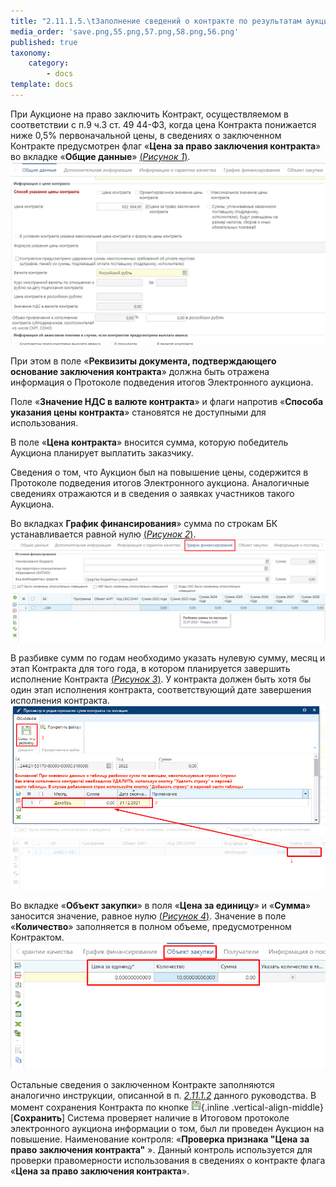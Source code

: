 ```yaml
---
title: "2.11.1.5.\tЗаполнение сведений о контракте по результатам аукциона на повышение цен"
media_order: 'save.png,55.png,57.png,58.png,56.png'
published: true
taxonomy:
    category:
        - docs
template: docs
---
```


При Аукционе на право заключить Контракт, осуществляемом в соответствии с п.9 ч.3 ст. 49 44-ФЗ, когда цена Контракта понижается ниже 0,5% первоначальной цены, в сведениях о заключенном Контракте предусмотрен флаг «**Цена за право заключения контракта**» во вкладке «**Общие данные**» [(*Рисунок 1*)](#ris-1).
![Рисунок 1. Отражение цены за право заключения контракта](55.png?id=ris-1)

При этом в поле «**Реквизиты документа, подтверждающего основание заключения контракта**» должна быть отражена информация о Протоколе подведения итогов Электронного аукциона.

Поле «**Значение НДС в валюте контракта**» и флаги напротив «**Способа указания цены контракта**»  становятся не доступными для использования.

В поле «**Цена контракта**» вносится сумма, которую победитель Аукциона планирует выплатить заказчику.

Сведения о том, что Аукцион был на повышение цены, содержится в Протоколе подведения итогов Электронного аукциона. Аналогичные сведениях отражаются и в сведения о заявках участников такого Аукциона.

Во вкладках **График финансирования**» сумма по строкам БК устанавливается равной нулю [(*Рисунок 2*)](#ris-2). 
![Рисунок 2. Сведения об объекте закупки](56.png?id=ris-2)

В разбивке сумм по годам необходимо указать нулевую сумму, месяц и этап Контракта для того года, в котором планируется завершить исполнение Контракта [(*Рисунок 3*)](#ris-3). У контракта должен быть хотя бы один этап исполнения контракта, соответствующий дате завершения исполнения контракта. 
![Рисунок 3. Разбивка нулевой суммы по этапам контракта](57.png?id=ris-3)

Во вкладке «**Объект закупки**» в поля «**Цена за единицу**» и «**Сумма**» заносится значение, равное нулю [(*Рисунок 4*)](#ris-4). Значение в поле «**Количество**» заполняется в полном объеме, предусмотренном Контрактом.
![Рисунок 4. Сведения об объекте закупки](58.png?id=ris-4)

Остальные сведения о заключенном Контракте заполняются аналогично инструкции, описанной в п. *[2.11.1.2](/complex-operations/gk-form-and-exec-control/formirovanie-kontrakta/sozdanie-kontrakta-iz-lota-izvesheniya)* данного руководства. В момент сохранения Контракта по кнопке ![](save.png){.inline .vertical-align-middle} [**Сохранить**] Система проверяет наличие в Итоговом протоколе электронного аукциона информации о том, был ли проведен Аукцион на повышение. Наименование контроля: «**Проверка признака "Цена за право заключения контракта"** ». Данный контроль используется для проверки правомерности использования в сведениях о контракте флага «**Цена за право заключения контракта**».